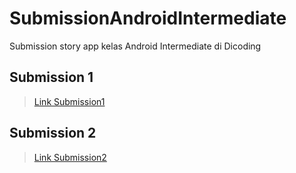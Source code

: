 # SubmissionAndroidIntermediate

Submission story app kelas Android Intermediate di Dicoding

## Submission 1
> [Link Submission1](https://github.com/AkuraDiary/SubmissionAndroidIntermediate/tree/submission1)


## Submission 2
> [Link Submission2](https://github.com/AkuraDiary/SubmissionAndroidIntermediate/tree/submission2)
